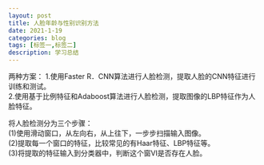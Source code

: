 ```yaml
---
layout: post
title: 人脸年龄与性别识别方法
date: 2021-1-19
categories: blog
tags: [标签一,标签二]
description: 学习总结
---
```


两种方案：
1.使用Faster R．CNN算法进行人脸检测，提取人脸的CNN特征进行训练和测试。  
2.使用基于比例特征和Adaboost算法进行人脸检测，提取图像的LBP特征作为人脸特征。

将人脸检测分为三个步骤：  
(1)使用滑动窗口，从左向右，从上往下，一步步扫描输入图像。  
(2)提取每一个窗口的特征，比较常见的有Haar特征、LBP特征等。  
(3)将提取的特征输入到分类器中，判断这个窗VI是否存在人脸。  










